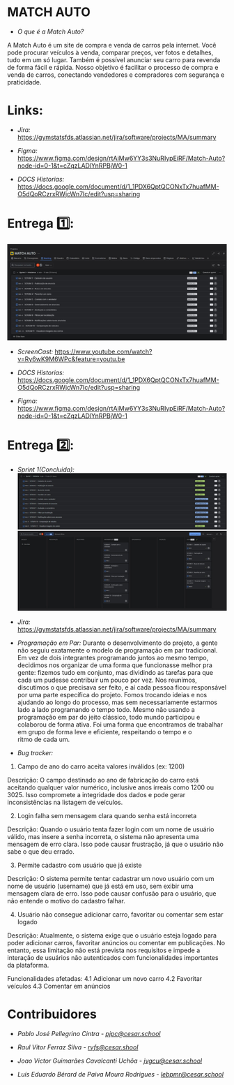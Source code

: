# MATCH AUTO
- *O que é a Match Auto?*

A Match Auto é um site de compra e venda de carros pela internet. Você pode procurar veículos à venda, comparar preços, ver fotos e detalhes, tudo em um só lugar. Também é possível anunciar seu carro para revenda de forma fácil e rápida. Nosso objetivo é facilitar o processo de compra e venda de carros, conectando vendedores e compradores com segurança e praticidade.

# Links:
- *Jira:* https://gymstatsfds.atlassian.net/jira/software/projects/MA/summary

- *Figma:* https://www.figma.com/design/rtAiMw6YY3s3NuRIypEiRF/Match-Auto?node-id=0-1&t=cZqzLADlYnRPBjW0-1  

- *DOCS Historias:* https://docs.google.com/document/d/1_1PDX6QptQCONxTx7huafMM-O5dQoRCzrxRWjcWn7Ic/edit?usp=sharing

# Entrega 1️⃣:
![alt text](<media/entregas/Backlog 1.jpg>)

- *ScreenCast:* https://www.youtube.com/watch?v=Ry6wK9M6WPc&feature=youtu.be

- *DOCS Historias:* https://docs.google.com/document/d/1_1PDX6QptQCONxTx7huafMM-O5dQoRCzrxRWjcWn7Ic/edit?usp=sharing

- *Figma:* https://www.figma.com/design/rtAiMw6YY3s3NuRIypEiRF/Match-Auto?node-id=0-1&t=cZqzLADlYnRPBjW0-1

# Entrega 2️⃣:
- *Sprint 1(Concluida):* 
![alt text](<media/entregas/Sprint 1.jpg>)
![alt text](<media/entregas/Quadro 1 concluido.jpg>)

- *Jira:* https://gymstatsfds.atlassian.net/jira/software/projects/MA/summary

- *Programação em Par:*
Durante o desenvolvimento do projeto, a gente não seguiu exatamente o modelo de programação em par tradicional. Em vez de dois integrantes programando juntos ao mesmo tempo, decidimos nos organizar de uma forma que funcionasse melhor pra gente: fizemos tudo em conjunto, mas dividindo as tarefas para que cada um pudesse contribuir um pouco por vez.
Nos reunimos, discutimos o que precisava ser feito, e aí cada pessoa ficou responsável por uma parte específica do projeto. Fomos trocando ideias e nos ajudando ao longo do processo, mas sem necessariamente estarmos lado a lado programando o tempo todo.
Mesmo não usando a programação em par do jeito clássico, todo mundo participou e colaborou de forma ativa. Foi uma forma que encontramos de trabalhar em grupo de forma leve e eficiente, respeitando o tempo e o ritmo de cada um.

- *Bug tracker:*
1. Campo de ano do carro aceita valores inválidos (ex: 1200)

Descrição:
O campo destinado ao ano de fabricação do carro está aceitando qualquer valor numérico, inclusive anos irreais como 1200 ou 3025. Isso compromete a integridade dos dados e pode gerar inconsistências na listagem de veículos.

2. Login falha sem mensagem clara quando senha está incorreta

Descrição:
Quando o usuário tenta fazer login com um nome de usuário válido, mas insere a senha incorreta, o sistema não apresenta uma mensagem de erro clara. Isso pode causar frustração, já que o usuário não sabe o que deu errado.

3. Permite cadastro com usuário que já existe

Descrição:
O sistema permite tentar cadastrar um novo usuário com um nome de usuário (username) que já está em uso, sem exibir uma mensagem clara de erro. Isso pode causar confusão para o usuário, que não entende o motivo do cadastro falhar.

4. Usuário não consegue adicionar carro, favoritar ou comentar sem estar logado

Descrição:
Atualmente, o sistema exige que o usuário esteja logado para poder adicionar carros, favoritar anúncios ou comentar em publicações. No entanto, essa limitação não está prevista nos requisitos e impede a interação de usuários não autenticados com funcionalidades importantes da plataforma.

Funcionalidades afetadas:
	4.1 Adicionar um novo carro
	4.2 Favoritar veículos
	4.3 Comentar em anúncios

# Contribuidores

- *Pablo José Pellegrino Cintra - pjpc@cesar.school*

- *Raul Vitor Ferraz Silva - rvfs@cesar.shool*

- *Joao Victor Guimarães Cavalcanti Uchôa - jvgcu@cesar.school*

- *Luís Eduardo Bérard de Paiva Moura Rodrigues - lebpmr@cesar.school*
